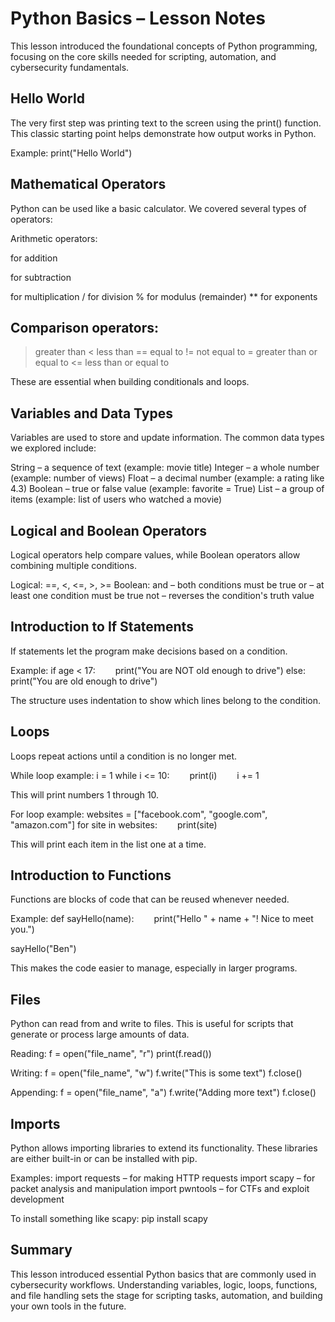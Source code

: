 # Python Basics – Lesson Notes
This lesson introduced the foundational concepts of Python programming, focusing on the core skills needed for scripting, automation, and cybersecurity fundamentals.

## Hello World
The very first step was printing text to the screen using the print() function. This classic starting point helps demonstrate how output works in Python.

Example:
print("Hello World")

## Mathematical Operators
Python can be used like a basic calculator. We covered several types of operators:

Arithmetic operators:

for addition

for subtraction

for multiplication
/ for division
% for modulus (remainder)
** for exponents

## Comparison operators:

> greater than
< less than
== equal to
!= not equal to
= greater than or equal to
<= less than or equal to

These are essential when building conditionals and loops.

## Variables and Data Types
Variables are used to store and update information. The common data types we explored include:

String – a sequence of text (example: movie title)
Integer – a whole number (example: number of views)
Float – a decimal number (example: a rating like 4.3)
Boolean – true or false value (example: favorite = True)
List – a group of items (example: list of users who watched a movie)

## Logical and Boolean Operators
Logical operators help compare values, while Boolean operators allow combining multiple conditions.

Logical: ==, <, <=, >, >=
Boolean:
and – both conditions must be true
or – at least one condition must be true
not – reverses the condition's truth value

## Introduction to If Statements
If statements let the program make decisions based on a condition.

Example:
if age < 17:
  print("You are NOT old enough to drive")
else:
  print("You are old enough to drive")

The structure uses indentation to show which lines belong to the condition.

## Loops
Loops repeat actions until a condition is no longer met.

While loop example:
i = 1
while i <= 10:
  print(i)
  i += 1

This will print numbers 1 through 10.

For loop example:
websites = ["facebook.com", "google.com", "amazon.com"]
for site in websites:
  print(site)

This will print each item in the list one at a time.

## Introduction to Functions
Functions are blocks of code that can be reused whenever needed.

Example:
def sayHello(name):
  print("Hello " + name + "! Nice to meet you.")

sayHello("Ben")

This makes the code easier to manage, especially in larger programs.

## Files
Python can read from and write to files. This is useful for scripts that generate or process large amounts of data.

Reading:
f = open("file_name", "r")
print(f.read())

Writing:
f = open("file_name", "w")
f.write("This is some text")
f.close()

Appending:
f = open("file_name", "a")
f.write("Adding more text")
f.close()

## Imports
Python allows importing libraries to extend its functionality. These libraries are either built-in or can be installed with pip.

Examples:
import requests – for making HTTP requests
import scapy – for packet analysis and manipulation
import pwntools – for CTFs and exploit development

To install something like scapy:
pip install scapy

## Summary
This lesson introduced essential Python basics that are commonly used in cybersecurity workflows. Understanding variables, logic, loops, functions, and file handling sets the stage for scripting tasks, automation, and building your own tools in the future.
